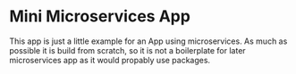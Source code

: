 # Mini Microservices App
This app is just a little example for an App using microservices.
As much as possible it is build from scratch, so it is not a boilerplate for later microservices app as it would propably use packages.
